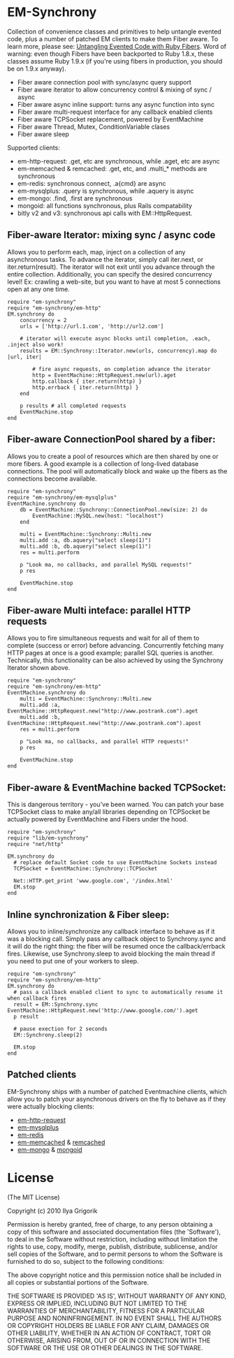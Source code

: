 # EM-Synchrony

Collection of convenience classes and primitives to help untangle evented code, plus a number of patched EM clients to make them Fiber aware. To learn more, please see: [Untangling Evented Code with Ruby Fibers](http://www.igvita.com/2010/03/22/untangling-evented-code-with-ruby-fibers). Word of warning: even though Fibers have been backported to Ruby 1.8.x, these classes assume Ruby 1.9.x (if you're using fibers in production, you should be on 1.9.x anyway).

 * Fiber aware connection pool with sync/async query support
 * Fiber aware iterator to allow concurrency control & mixing of sync / async
 * Fiber aware async inline support: turns any async function into sync
 * Fiber aware multi-request interface for any callback enabled clients
 * Fiber aware TCPSocket replacement, powered by EventMachine
 * Fiber aware Thread, Mutex, ConditionVariable clases
 * Fiber aware sleep

Supported clients:

 * em-http-request: .get, etc are synchronous, while .aget, etc are async
 * em-memcached & remcached: .get, etc, and .multi_* methods are synchronous
 * em-redis: synchronous connect, .a{cmd} are async
 * em-mysqlplus: .query is synchronous, while .aquery is async
 * em-mongo: .find, .first are synchronous
 * mongoid: all functions synchronous, plus Rails compatability
 * bitly v2 and v3: synchronous api calls with EM::HttpRequest.

## Fiber-aware Iterator: mixing sync / async code

Allows you to perform each, map, inject on a collection of any asynchronous tasks. To advance the iterator, simply call iter.next, or iter.return(result). The iterator will not exit until you advance through the entire collection. Additionally, you can specify the desired concurrency level! Ex: crawling a web-site, but you want to have at most 5 connections open at any one time.

    require "em-synchrony"
    require "em-synchrony/em-http"
    EM.synchrony do
        concurrency = 2
        urls = ['http://url.1.com', 'http://url2.com']

        # iterator will execute async blocks until completion, .each, .inject also work!
        results = EM::Synchrony::Iterator.new(urls, concurrency).map do |url, iter|

            # fire async requests, on completion advance the iterator
            http = EventMachine::HttpRequest.new(url).aget
            http.callback { iter.return(http) }
            http.errback { iter.return(http) }
        end

        p results # all completed requests
        EventMachine.stop
    end

## Fiber-aware ConnectionPool shared by a fiber:
Allows you to create a pool of resources which are then shared by one or more fibers. A good example is a collection of long-lived database connections. The pool will automatically block and wake up the fibers as the connections become available.

    require "em-synchrony"
    require "em-synchrony/em-mysqlplus"
    EventMachine.synchrony do
        db = EventMachine::Synchrony::ConnectionPool.new(size: 2) do
            EventMachine::MySQL.new(host: "localhost")
        end

        multi = EventMachine::Synchrony::Multi.new
        multi.add :a, db.aquery("select sleep(1)")
        multi.add :b, db.aquery("select sleep(1)")
        res = multi.perform

        p "Look ma, no callbacks, and parallel MySQL requests!"
        p res

        EventMachine.stop
    end

## Fiber-aware Multi inteface: parallel HTTP requests
Allows you to fire simultaneous requests and wait for all of them to complete (success or error) before advancing. Concurrently fetching many HTTP pages at once is a good example; parallel SQL queries is another. Technically, this functionality can be also achieved by using the Synchrony Iterator shown above.

    require "em-synchrony"
    require "em-synchrony/em-http"
    EventMachine.synchrony do
        multi = EventMachine::Synchrony::Multi.new
        multi.add :a, EventMachine::HttpRequest.new("http://www.postrank.com").aget
        multi.add :b, EventMachine::HttpRequest.new("http://www.postrank.com").apost
        res = multi.perform

        p "Look ma, no callbacks, and parallel HTTP requests!"
        p res

        EventMachine.stop
    end

## Fiber-aware & EventMachine backed TCPSocket:
This is dangerous territory - you've been warned. You can patch your base TCPSocket class to make any/all libraries depending on TCPSocket be actually powered by EventMachine and Fibers under the hood.

    require "em-synchrony"
    require "lib/em-synchrony"
    require "net/http"

    EM.synchrony do
      # replace default Socket code to use EventMachine Sockets instead
      TCPSocket = EventMachine::Synchrony::TCPSocket

      Net::HTTP.get_print 'www.google.com', '/index.html'
      EM.stop
    end

## Inline synchronization & Fiber sleep:
Allows you to inline/synchronize any callback interface to behave as if it was a blocking call. Simply pass any callback object to Synchrony.sync and it will do the right thing: the fiber will be resumed once the callback/errback fires. Likewise, use Synchrony.sleep to avoid blocking the main thread if you need to put one of your workers to sleep.

    require "em-synchrony"
    require "em-synchrony/em-http"
    EM.synchrony do
      # pass a callback enabled client to sync to automatically resume it when callback fires
      result = EM::Synchrony.sync EventMachine::HttpRequest.new('http://www.gooogle.com/').aget
      p result

      # pause exection for 2 seconds
      EM::Synchrony.sleep(2)

      EM.stop
    end

## Patched clients

EM-Synchrony ships with a number of patched Eventmachine clients, which allow you to patch your asynchronous drivers on the fly to behave as if they were actually blocking clients:

 * [em-http-request](http://github.com/igrigorik/em-synchrony/blob/master/spec/http_spec.rb)
 * [em-mysqlplus](http://github.com/igrigorik/em-synchrony/blob/master/spec/mysqlplus_spec.rb)
 * [em-redis](http://github.com/igrigorik/em-synchrony/blob/master/spec/redis_spec.rb)
 * [em-memcached](http://github.com/igrigorik/em-synchrony/blob/master/spec/memcache_spec.rb) & [remcached](http://github.com/igrigorik/em-synchrony/blob/master/spec/remcached_spec.rb)
 * [em-mongo](http://github.com/igrigorik/em-synchrony/blob/master/spec/em-mongo_spec.rb) & [mongoid](http://github.com/igrigorik/em-synchrony/blob/master/spec/mongo_spec.rb)

# License

(The MIT License)

Copyright (c) 2010 Ilya Grigorik

Permission is hereby granted, free of charge, to any person obtaining
a copy of this software and associated documentation files (the
'Software'), to deal in the Software without restriction, including
without limitation the rights to use, copy, modify, merge, publish,
distribute, sublicense, and/or sell copies of the Software, and to
permit persons to whom the Software is furnished to do so, subject to
the following conditions:

The above copyright notice and this permission notice shall be
included in all copies or substantial portions of the Software.

THE SOFTWARE IS PROVIDED 'AS IS', WITHOUT WARRANTY OF ANY KIND,
EXPRESS OR IMPLIED, INCLUDING BUT NOT LIMITED TO THE WARRANTIES OF
MERCHANTABILITY, FITNESS FOR A PARTICULAR PURPOSE AND NONINFRINGEMENT.
IN NO EVENT SHALL THE AUTHORS OR COPYRIGHT HOLDERS BE LIABLE FOR ANY
CLAIM, DAMAGES OR OTHER LIABILITY, WHETHER IN AN ACTION OF CONTRACT,
TORT OR OTHERWISE, ARISING FROM, OUT OF OR IN CONNECTION WITH THE
SOFTWARE OR THE USE OR OTHER DEALINGS IN THE SOFTWARE.
